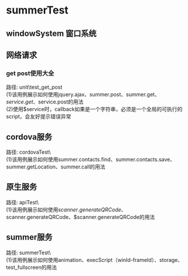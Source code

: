 # summerTest
## windowSystem  窗口系统

## 网络请求
### get post使用大全  
路径: unit\test_get_post    
(1)该用例展示如何使用jquery.ajax、summer.post、summer.get、$service.get、$service.post的用法    
(2)使用$service时，callback如果是一个字符串，必须是一个全局的可执行的script，会友好提示错误异常    

## cordova服务
路径: cordovaTest\    
(1)该用例展示如何使用summer.contacts.find、summer.contacts.save、summer.getLocation、summer.call的用法    

## 原生服务
路径: apiTest\    
(1)该用例展示如何使用$scanner.generateQRCode、$scanner.generateQRCode、$scanner.generateQRCode的用法   

## summer服务
路径: summerTest\    
(1)该用例展示如何使用animation、execScript（winId-frameId）、storage、test_fullscreen的用法 
   


